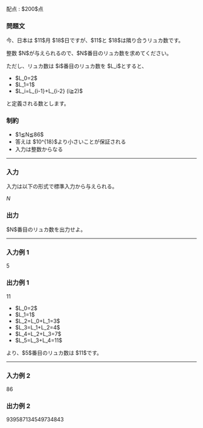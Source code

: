 
<div>

<span>

<span>

<p>
配点 : $200$点
</p>

<div>

<section>

### **問題文**

<p>
今、日本は $11$月 $18$日ですが、$11$と $18$は隣り合うリュカ数です。
</p>

<p>
整数 $N$が与えられるので、$N$番目のリュカ数を求めてください。
</p>

<p>
ただし、リュカ数は $i$番目のリュカ数を $L_i$とすると、
</p>

<ul>

<li>
$L_0=2$
</li>

<li>
$L_1=1$
</li>

<li>
$L_i=L_{i-1}+L_{i-2} (i≧2)$
</li>

</ul>

<p>
と定義される数とします。
</p>

</section>

</div>

<div>

<section>

### **制約**

<ul>

<li>
$1≦N≦86$
</li>

<li>
答えは $10^{18}$より小さいことが保証される
</li>

<li>
入力は整数からなる
</li>

</ul>

</section>

</div>

---

<div>

<div>

<section>

### **入力**

<p>
入力は以下の形式で標準入力から与えられる。
</p>

<div>

$N$
</div>

</section>

</div>

<div>

<section>

### **出力**

<p>
$N$番目のリュカ数を出力せよ。
</p>

</section>

</div>

</div>

---

<div>

<section>

### **入力例 1**

<div>

5

</div>

</section>

</div>

<div>

<section>

### **出力例 1**

<div>

11

</div>

<ul>

<li>
$L_0=2$
</li>

<li>
$L_1=1$
</li>

<li>
$L_2=L_0+L_1=3$
</li>

<li>
$L_3=L_1+L_2=4$
</li>

<li>
$L_4=L_2+L_3=7$
</li>

<li>
$L_5=L_3+L_4=11$
</li>

</ul>

<p>
より、$5$番目のリュカ数は $11$です。
</p>

</section>

</div>

---

<div>

<section>

### **入力例 2**

<div>

86

</div>

</section>

</div>

<div>

<section>

### **出力例 2**

<div>

939587134549734843

</div>

</section>

</div>

</span>

</span>

</div>
